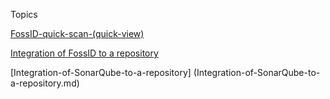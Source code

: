 Topics

[FossID-quick-scan-(quick-view)](./FossID-quick-scan-%28quick-view%29.md)

[Integration of FossID to a repository](./Integration-of-FossID-to-a-repository.md)

[Integration-of-SonarQube-to-a-repository] (Integration-of-SonarQube-to-a-repository.md)




